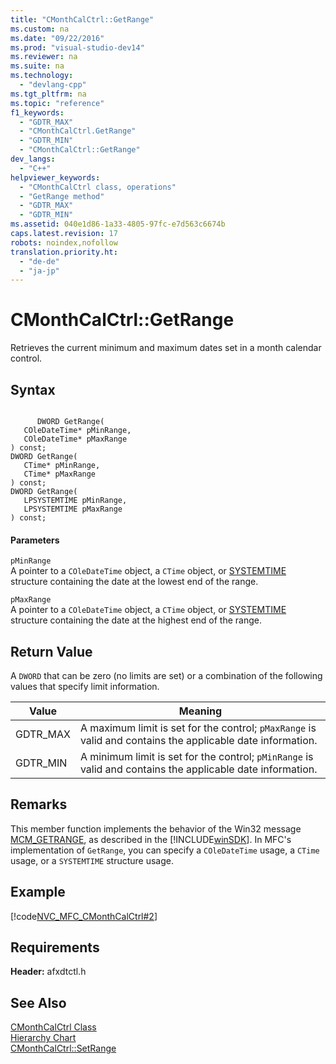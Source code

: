 ```yaml
---
title: "CMonthCalCtrl::GetRange"
ms.custom: na
ms.date: "09/22/2016"
ms.prod: "visual-studio-dev14"
ms.reviewer: na
ms.suite: na
ms.technology: 
  - "devlang-cpp"
ms.tgt_pltfrm: na
ms.topic: "reference"
f1_keywords: 
  - "GDTR_MAX"
  - "CMonthCalCtrl.GetRange"
  - "GDTR_MIN"
  - "CMonthCalCtrl::GetRange"
dev_langs: 
  - "C++"
helpviewer_keywords: 
  - "CMonthCalCtrl class, operations"
  - "GetRange method"
  - "GDTR_MAX"
  - "GDTR_MIN"
ms.assetid: 040e1d86-1a33-4805-97fc-e7d563c6674b
caps.latest.revision: 17
robots: noindex,nofollow
translation.priority.ht: 
  - "de-de"
  - "ja-jp"
---
```

# CMonthCalCtrl::GetRange
Retrieves the current minimum and maximum dates set in a month calendar control.  
  
## Syntax  
  
```  
  
      DWORD GetRange(  
   COleDateTime* pMinRange,  
   COleDateTime* pMaxRange   
) const;  
DWORD GetRange(  
   CTime* pMinRange,  
   CTime* pMaxRange   
) const;  
DWORD GetRange(  
   LPSYSTEMTIME pMinRange,  
   LPSYSTEMTIME pMaxRange   
) const;  
```  
  
#### Parameters  
 `pMinRange`  
 A pointer to a `COleDateTime` object, a `CTime` object, or [SYSTEMTIME](http://msdn.microsoft.com/library/windows/desktop/ms724950) structure containing the date at the lowest end of the range.  
  
 `pMaxRange`  
 A pointer to a `COleDateTime` object, a `CTime` object, or [SYSTEMTIME](http://msdn.microsoft.com/library/windows/desktop/ms724950) structure containing the date at the highest end of the range.  
  
## Return Value  
 A `DWORD` that can be zero (no limits are set) or a combination of the following values that specify limit information.  
  
|Value|Meaning|  
|-----------|-------------|  
|GDTR_MAX|A maximum limit is set for the control; `pMaxRange` is valid and contains the applicable date information.|  
|GDTR_MIN|A minimum limit is set for the control; `pMinRange` is valid and contains the applicable date information.|  
  
## Remarks  
 This member function implements the behavior of the Win32 message [MCM_GETRANGE](http://msdn.microsoft.com/library/windows/desktop/bb760983), as described in the [!INCLUDE[winSDK](../vs140/includes/winsdk_md.md)]. In MFC's implementation of `GetRange`, you can specify a `COleDateTime` usage, a `CTime` usage, or a `SYSTEMTIME` structure usage.  
  
## Example  
 [!code[NVC_MFC_CMonthCalCtrl#2](../vs140/codesnippet/CPP/cmonthcalctrl--getrange_1.cpp)]  
  
## Requirements  
 **Header:** afxdtctl.h  
  
## See Also  
 [CMonthCalCtrl Class](../vs140/cmonthcalctrl-class.md)   
 [Hierarchy Chart](../vs140/hierarchy-chart.md)   
 [CMonthCalCtrl::SetRange](../vs140/cmonthcalctrl--setrange.md)